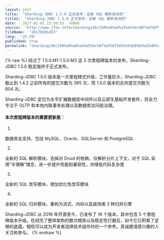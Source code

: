 ```yaml
---
layout: post
title:  "Sharding-JDBC 1.5.0 正式发布：全新 SQL 解析发动机"
title2:  "Sharding-JDBC 1.5.0 正式发布：全新 SQL 解析发动机"
date:   2017-01-01 23:58:53  +0800
source:  "http://www.jfox.info/shardingjdbc150%e6%ad%a3%e5%bc%8f%e5%8f%91%e5%b8%83%e5%85%a8%e6%96%b0sql%e8%a7%a3%e6%9e%90%e5%8f%91%e5%8a%a8%e6%9c%ba.html"
fileName:  "20170101433"
lang:  "zh_CN"
published: true
permalink: "shardingjdbc150%e6%ad%a3%e5%bc%8f%e5%8f%91%e5%b8%83%e5%85%a8%e6%96%b0sql%e8%a7%a3%e6%9e%90%e5%8f%91%e5%8a%a8%e6%9c%ba.html"
---
```

{% raw %}
经过了 1.5.0.M1-1.5.0.M3 这 3 次里程碑版本的发布，Sharding-JDBC 1.5.0 稳定版终于正式发布。 

Sharding-JDBC 1.5.0 版本是一次里程碑式升级，工作量巨大，Sharding-JDBC 截止到 1.4.2 之前所有的提交次数为 385 次，而 1.5.0 版本的总共提交次数为 804 次。

Sharding-JDBC 定位为水平扩展数据库中间件以及云原生基础开发套件，将全力专注于 OLTP 和本地内联事务处理以及数据库访问层治理。

#### 本次里程碑版本的重要更新是：

1. 
数据库全支持，包括 MySQL、Oracle、SQLServer 和 PostgreSQL 

2. 
全新的 SQL 解析模块，去掉对 Druid 的依赖。仅解析分片上下文，对于 SQL 采用”半理解”理念，进一步提升性能和兼容性，并降低代码复杂度 

3. 
全新的 SQL 改写模块，增加优化性改写模块 

4. 
全新的 SQL 归并模块，重构为流式、内存以及装饰者 3 种归并引擎 

Sharding-JDBC 从 2016 年开源至今，已发布了 16 个版本，其中包含 5 个里程碑版本升级。在经历了整体架构的数次精炼以及稳定性打磨后，如今它已积累了足够的底蕴，相信可以成为开发者选择技术组件时的一个参考。真诚邀请感兴趣的人关注和参与。
{% endraw %}
